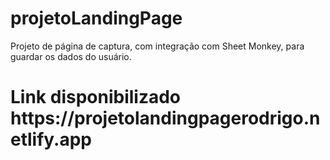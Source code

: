 # projetoLandingPage
Projeto de página de captura, com integração com Sheet Monkey, para guardar os dados do usuário.

<h1>Link disponibilizado https://projetolandingpagerodrigo.netlify.app </h1>
